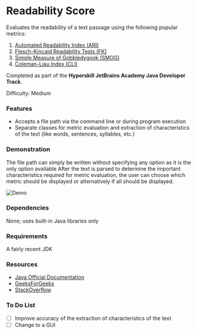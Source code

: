 # Readability Score

Evaluates the readability of a text passage using the following popular metrics:
1. [Automated Readability Index (ARI)](https://en.wikipedia.org/wiki/Automated_readability_index)
2. [Flesch-Kincaid Readability Tests (FK)](https://en.wikipedia.org/wiki/Flesch%E2%80%93Kincaid_readability_tests)
3. [Simple Measure of Gobbledygook (SMOG)](https://en.wikipedia.org/wiki/SMOG)
4. [Coleman-Liau Index (CLI)](https://en.wikipedia.org/wiki/Coleman%E2%80%93Liau_index)

Completed as part of the **Hyperskill JetBrains Academy Java Developer Track**.

Difficulty: Medium

### Features
* Accepts a file path via the command line or during program execution
* Separate classes for metric evaluation and extraction of characteristics of the text (like words, sentences, syllables, etc.)

### Demonstration

The file path can simply be written without specifying any option as it is the only option available
After the text is parsed to determine the important characteristics required for metric evaluation, the user can choose which metric should be displayed or alternatively if all should be displayed.

![Demo](https://drive.google.com/uc?export=view&id=157IwLWdJwhSzbh2mlbssyX4mQc1NxGIG)

### Dependencies

None; uses built-in Java libraries only

### Requirements

A fairly recent JDK

### Resources

* [Java Official Documentation](https://docs.oracle.com/javase/8/docs/)
* [GeeksForGeeks](https://www.geeksforgeeks.org/)
* [StackOverflow](https://stackoverflow.com/)

### To Do List

- [ ] Improve accuracy of the extraction of characteristics of the text
- [ ] Change to a GUI